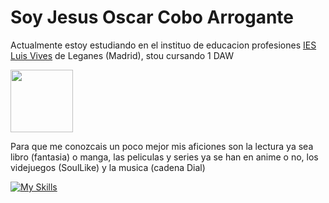 <h1>Soy Jesus Oscar Cobo Arrogante</h1>
<p>Actualmente estoy estudiando en el instituo de educacion profesiones <a href="https://www.iesluisvives.es" >IES Luis Vives</a> de Leganes (Madrid), stou cursando 1 DAW</p>
<img src="https://user-images.githubusercontent.com/146002181/273465894-b24741d8-2e84-4de6-b9e4-9bfd6e7a5f4a.png" width="100" height="100">
<p>Para que me conozcais un poco mejor mis aficiones son la lectura ya sea libro (fantasia) o manga, las peliculas y series ya se han en anime o no, los videjuegos (SoulLike) y la musica (cadena Dial)</p>

[![My Skills](https://skillicons.dev/icons?i=html,css,kotlin,vscode,idea,github)](https://skillicons.dev)
